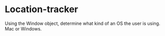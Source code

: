 # Location-tracker

Using the Window object, determine what kind of an OS the user is using. Mac or Windows.
